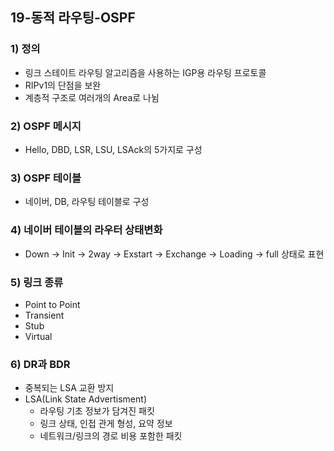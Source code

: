 ## 19-동적 라우팅-OSPF
### 1) 정의
- 링크 스테이트 라우팅 알고리즘을 사용하는 IGP용 라우팅 프로토콜
- RIPv1의 단점을 보완
- 계층적 구조로 여러개의 Area로 나뉨
### 2) OSPF 메시지
- Hello, DBD, LSR, LSU, LSAck의 5가지로 구성
### 3) OSPF 테이블
- 네이버, DB, 라우팅 테이블로 구성
### 4) 네이버 테이블의 라우터 상태변화
- Down -> Init -> 2way -> Exstart -> Exchange -> Loading -> full 상태로 표현
### 5) 링크 종류
- Point to Point
- Transient
- Stub
- Virtual
### 6) DR과 BDR
- 중복되는 LSA 교환 방지
- LSA(Link State Advertisment)
    - 라우팅 기초 정보가 담겨진 패킷
    - 링크 상태, 인접 관게 형성, 요약 정보
    - 네트워크/링크의 경로 비용 포함한 패킷